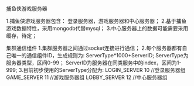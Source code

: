 捕鱼侠游戏服务器

1.捕鱼侠游戏服务器包含： 登录服务器，游戏服务器和中心服务器；
2.基于捕鱼游戏数据特性，采用mongodb代替mysql；
3.中心服务器上的数据可能需要采用缓存，待定；

集群通信组件
1.集群服务器之间通过socket连接进行通信；
2.每个服务器都有自己唯一的通信组件ID，生成规则为: ServerType*1000+ServerID;
    ServerType为服务器类型，区间0-99；
    ServerID为服务器在同类服务中的index，区间为1-999;
3.目前初步使用的ServerType分配为:
    LOGIN_SERVER    10  //登录服务器组
    GAME_SERVER     11  //游戏服务器组
    LOBBY_SERVER    12  //中心服务器组
